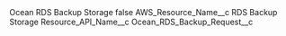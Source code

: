 <?xml version="1.0" encoding="UTF-8"?>
<CustomMetadata xmlns="http://soap.sforce.com/2006/04/metadata" xmlns:xsi="http://www.w3.org/2001/XMLSchema-instance" xmlns:xsd="http://www.w3.org/2001/XMLSchema">
    <label>Ocean RDS Backup Storage</label>
    <protected>false</protected>
    <values>
        <field>AWS_Resource_Name__c</field>
        <value xsi:type="xsd:string">RDS Backup Storage</value>
    </values>
    <values>
        <field>Resource_API_Name__c</field>
        <value xsi:type="xsd:string">Ocean_RDS_Backup_Request__c</value>
    </values>
</CustomMetadata>
